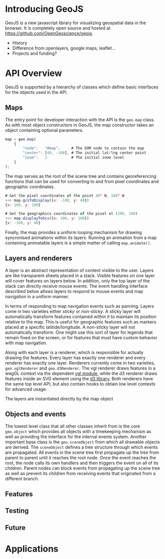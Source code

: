 
# Introducing GeoJS

GeoJS is a new javascript library for visualizing geospatial data in the browser.  It is completely 
open source and hosted at https://github.com/OpenGeoscience/geojs.
* History
* Difference from openlayers, google maps, leaflet…
* Projects and funding?
 

# API Overview

GeoJS  is supported by a hierarchy of classes which define basic interfaces for the objects used
in the API.

## Maps

The entry point for developer interaction with the API is the `geo.map` class.  As with most object
constructors in GeoJS, the map constructor takes an object containing optional parameters.
```javascript
map = geo.map(
    {
        "node":   "#map",     # The DOM node to contain the map
        "center": [40, -100], # The initial lat/lng center point
        "zoom":   2           # The initial zoom level
    }
);
```
The map serves as the root of the scene tree and contains georeferencing functions that can be used
for converting to and from pixel coordinates and geographic coordinates.
```javascript
# Get the pixel coordinates of the point 40° N, 100° W
>>> map.gcsToDisplay({x: -100, y: 40})
{x: 100, y: 100}
```
```javascript
# Get the geographics coordinates of the pixel at (100, 100)
>>> map.displayToGcs({x: 100, y: 100})
{x: -100, y: 40}
```
Finally, the map provides a uniform looping mechanism for drawing syncronised animations within
its layers.  Running an animation from a map containing animatable layers is a simple matter of
calling `map.animate()`.


## Layers and renderers

A layer is an abstract representation of content visible to the user.  Layers are like transparent
sheets placed in a stack.  Visible features on one layer will cover features on layers below.
In addition, only the top layer of the stack can directly receive mouse events.  The event
handling interface described below allows layers to respond to mouse events and map navigation
in a uniform manner.

In terms of responding to map navigation events such as panning.  Layers come in two varieties
either *sticky* or *non-sticky*.  A sticky layer will automatically transform features contained
within it to maintain its position relative to the map.  This is useful for geographic features
such as markers placed at a specific latitide/longitude.  A non-sticky layer will not automatically
transform.  One might use this sort of layer for legends that remain fixed on the screen, or
for features that must have custom behavior with map navigation.

Along with each layer is a renderer, which is responsible for actually drawing the features.
Every layer has exactly one renderer and every renderer has exactly one layer.  Renderers
currently come in two varieties, `geo.vglRenderer` and `geo.d3Renderer`.  The vgl renderer
draws features in a wegGL context via the dependent [vgl module][], while the d3 renderer
draws features inside an SVG element using the [d3 library][].  Both renderers have the same
top level API, but also contain hooks to obtain low level contexts for advanced usage.

The layers are instantiated directly by the map object



## Objects and events

The lowest level class that all other classes inherit from is the core `geo.object` which
provides all objects with a timekeeping mechanism as well as providing the interface for
the internal events system.  Another important base class is the `geo.sceneObject` from
which all drawable objects are derived.  The `sceneObject` defines a tree structure through
which events are propagated.  All events in the scene tree first propagate up the tree from
parent to parent until it reaches the root node.  Once the event reaches the root, the node
calls its own handlers and then triggers the event on all of its children.  Parent nodes can
block events from propagating up the scene tree as well as prevent its children from receiving
events that originated from a different branch.



## Features


## Testing


## Future


# Applications


[vgl module]: https://github.com/OpenGeoscience/vgl/ "vgl"
[d3 library]: http://d3js.org/ "d3js"
